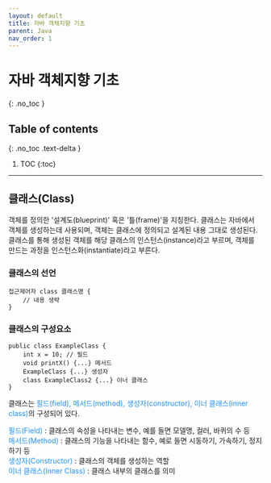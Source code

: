 ```yaml
---
layout: default
title: 자바 객체지향 기초
parent: Java
nav_order: 1
---
```


# 자바 객체지향 기초
{: .no_toc }

## Table of contents
{: .no_toc .text-delta }

1. TOC
{:toc}

---
## 클래스(Class)

객체를 정의한 '설계도(blueprint)' 혹은 '틀(frame)'을 지칭한다. 클래스는 자바에서 객체를 생성하는데 사용되며, 객체는 클래스에 정의되고 설계된 내용 그대로 생성된다. 클래스를 통해 생성된 객체를 해당 클래스의 인스턴스(instance)라고 부르며, 객체를 만드는 과정을 인스턴스화(instantiate)라고 부른다.

### 클래스의 선언
```
접근제어자 class 클래스명 {
    // 내용 생략
} 
```

### 클래스의 구성요소
```
public class ExampleClass {
	int x = 10; // 필드
	void printX() {...} 메서드
	ExampleClass {...} 생성자
	class ExampleClass2 {...} 이너 클래스
}
```

클래스는 <font color='dodgerblue'>필드(field), 메서드(method), 생성자(constructor), 이너 클래스(inner class)</font>의 구성되어 있다.

<font color='dodgerblue'>필드(Field) </font> : 클래스의 속성을 나타내는 변수, 예를 들면 모델명, 컬러, 바퀴의 수 등 <br>
<font color='dodgerblue'>메서드(Method) </font> : 클래스의 기능을 나타내는 함수, 예로 들면 시동하기, 가속하기, 정지하기 등 <br>
<font color='dodgerblue'>생성자(Constructor) </font>: 클래스의 객체를 생성하는 역할 <br>
<font color='dodgerblue'>이너 클래스(Inner Class) </font>: 클래스 내부의 클래스를 의미 <br>